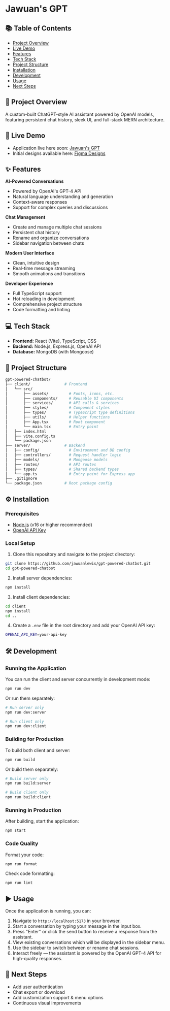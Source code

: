 # Jawuan's GPT

## 📚 Table of Contents

- [Project Overview](#-project-overview)
- [Live Demo](#-live-demo)
- [Features](#-features)
- [Tech Stack](#-tech-stack)
- [Project Structure](#-project-structure)
- [Installation](#-installation)
- [Development](#-development)
- [Usage](#-usage)
- [Next Steps](#-next-steps)

## 🧠 Project Overview

A custom-built ChatGPT-style AI assistant powered by OpenAI models, featuring persistent chat history, sleek UI, and full-stack MERN architecture.

## 🚀 Live Demo

- Application live here soon: [Jawuan's GPT]()
- Initial designs available here: [Figma Designs](https://www.figma.com/design/7L2M9WD2Lmsjke14rtwscX/Chatbot?node-id=0-1&t=gsJwMsjE6Q6RSxH0-1)

## ✨ Features

**AI-Powered Conversations**

- Powered by OpenAI's GPT-4 API
- Natural language understanding and generation
- Context-aware responses
- Support for complex queries and discussions

**Chat Management**

- Create and manage multiple chat sessions
- Persistent chat history
- Rename and organize conversations
- Sidebar navigation between chats

**Modern User Interface**

- Clean, intuitive design
- Real-time message streaming
- Smooth animations and transitions

**Developer Experience**

- Full TypeScript support
- Hot reloading in development
- Comprehensive project structure
- Code formatting and linting

## 💻 Tech Stack

- **Frontend:** React (Vite), TypeScript, CSS
- **Backend:** Node.js, Express.js, OpenAI API
- **Database:** MongoDB (with Mongoose)

## 📁 Project Structure

```bash
gpt-powered-chatbot/
├── client/               # Frontend
│   └── src/
│       ├── assets/         # Fonts, icons, etc.
│       ├── components/     # Reusable UI components
│       ├── services/       # API calls & services
│       ├── styles/         # Component styles
│       ├── types/          # TypeScript type definitions
│       ├── utils/          # Helper functions
│       ├── App.tsx         # Root component
│       └── main.tsx        # Entry point
│   ├── index.html
│   ├── vite.config.ts
│   └── package.json
├── server/               # Backend
│   ├── config/             # Environment and DB config
│   ├── controllers/        # Request handler logic
│   ├── models/             # Mongoose models
│   ├── routes/             # API routes
│   ├── types/              # Shared backend types
│   └── app.ts              # Entry point for Express app
├── .gitignore
└── package.json          # Root package config
```

## ⚙️ Installation

### Prerequisites

- [Node.js](https://nodejs.org/en/download) (v16 or higher recommended)
- [OpenAI API Key](https://platform.openai.com/docs/quickstart)

### Local Setup

1. Clone this repository and navigate to the project directory:

```bash
git clone https://github.com/jawuanlewis/gpt-powered-chatbot.git
cd gpt-powered-chatbot
```

2. Install server dependencies:

```bash
npm install
```

3. Install client dependencies:

```bash
cd client
npm install
cd ..
```

4. Create a `.env` file in the root directory and add your OpenAI API key:

```bash
OPENAI_API_KEY=your-api-key
```

## 🛠️ Development

### Running the Application

You can run the client and server concurrently in development mode:

```bash
npm run dev
```

Or run them separately:

```bash
# Run server only
npm run dev:server

# Run client only
npm run dev:client
```

### Building for Production

To build both client and server:

```bash
npm run build
```

Or build them separately:

```bash
# Build server only
npm run build:server

# Build client only
npm run build:client
```

### Running in Production

After building, start the application:

```bash
npm start
```

### Code Quality

Format your code:

```bash
npm run format
```

Check code formatting:

```bash
npm run lint
```

## ▶️ Usage

Once the application is running, you can:

1. Navigate to `http://localhost:5173` in your browser.
2. Start a conversation by typing your message in the input box.
3. Press "Enter" or click the send button to receive a response from the assistant.
4. View existing conversations which will be displayed in the sidebar menu.
5. Use the sidebar to switch between or rename chat sessions.
6. Interact freely — the assistant is powered by the OpenAI GPT-4 API for high-quality responses.

## 🔮 Next Steps

- Add user authentication
- Chat export or download
- Add customization support & menu options
- Continuous visual improvements
